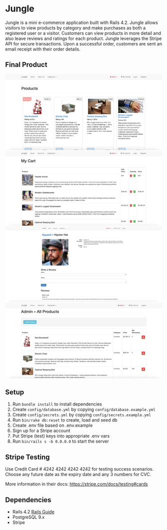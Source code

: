 # Jungle

Jungle is a mini e-commerce application built with Rails 4.2. Jungle allows visitors to view products by category and make purchases as both a registered user or a visitor. Customers can view products in more detail and also leave reviews and ratings for each product. Jungle leverages the Stripe API for secure transactions. Upon a successful order, customers are sent an email receipt with their order details.

## Final Product

!["Products catalog/Home Page"](https://github.com/rchen1996/jungle/blob/master/docs/homepage.png?raw=true)
!["Cart display"](https://github.com/rchen1996/jungle/blob/master/docs/cart-view.png?raw=true)
!["Product details with form to write review and provide rating"](https://github.com/rchen1996/jungle/blob/master/docs/product-details.png?raw=true)
!["Admin products panel with ability to add and remove products"](https://github.com/rchen1996/jungle/blob/master/docs/admin-products-panel.png?raw=true)

## Setup

1. Run `bundle install` to install dependencies
2. Create `config/database.yml` by copying `config/database.example.yml`
3. Create `config/secrets.yml` by copying `config/secrets.example.yml`
4. Run `bin/rake db:reset` to create, load and seed db
5. Create .env file based on .env.example
6. Sign up for a Stripe account
7. Put Stripe (test) keys into appropriate .env vars
8. Run `bin/rails s -b 0.0.0.0` to start the server

## Stripe Testing

Use Credit Card # 4242 4242 4242 4242 for testing success scenarios. Choose any future date as the expiry date and any 3 numbers for CVC.

More information in their docs: <https://stripe.com/docs/testing#cards>

## Dependencies

- Rails 4.2 [Rails Guide](http://guides.rubyonrails.org/v4.2/)
- PostgreSQL 9.x
- Stripe
